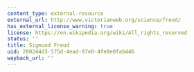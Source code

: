 ```yaml
---
content_type: external-resource
external_url: http://www.victorianweb.org/science/freud/
has_external_license_warning: true
license: https://en.wikipedia.org/wiki/All_rights_reserved
status: ''
title: Sigmund Freud
uid: 200244d3-575d-4ead-97e0-4fe8e0fab446
wayback_url: ''
---
```

